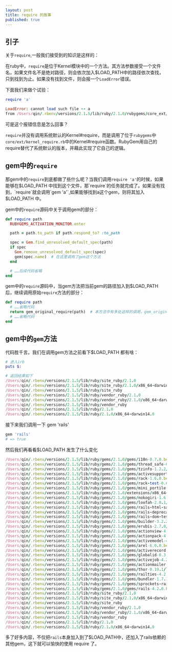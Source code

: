 ```yaml
---
layout: post
title: require 的故事
published: true
---
```


## 引子

关于`require`,一般我们接受到的知识是这样的：

在ruby中，`require`是位于Kernel模块中的一个方法。其方法参数接受一个文件名，如果文件名不是绝对路径，则会依次加入$LOAD_PATH中的路径依次查找，只到找到为止。如果没有找到文件，则会报一个`LoadError`错误。

下面我们来做个试验：

```ruby
require 'a'

LoadError: cannot load such file -- a
from /Users/qin/.rbenv/versions/2.1.5/lib/ruby/2.1.0/rubygems/core_ext/kernel_require.rb:55:in `require'

```

可是这个报错信息是怎么回事？

`require`并没有调用系统默认的Kernel#require，而是调用了位于`rubygems`中`core/ext/kernel_require.rb`中的Kernel#require函数。RubyGem用自己的require替代了系统默认的版本，并藉此实现了它自己的逻辑。

## gem中的`require`

那gem中的`require`到底都做了些什么呢？当我们调用`require 'a'`的时候，如果能够在$LOAD_PATH 中找到这个文件，那`require`的任务就完成了。如果没有找到，`require`就会调用`gem 'a'`,如果能够找到a这个gem，则将其加入$LOAD_PATH 中。

gem中的`require`源码中关于调用gem的部分：

```ruby
def require path
  RUBYGEMS_ACTIVATION_MONITOR.enter

  path = path.to_path if path.respond_to? :to_path

  spec = Gem.find_unresolved_default_spec(path)
  if spec
    Gem.remove_unresolved_default_spec(spec)
    gem(spec.name)  # 在这里调用了gem这个方法
  end

  # ……后续代码省略
end
```

gem中的`require`源码中，当gem方法把当前gem的路径加入到$LOAD_PATH后，继续调用原始`require`方法的部分：

```ruby
def require path
  # ……省略代码
  return gem_original_require(path)  # 本方法中有多处这样的调用，gem_original_require 是gem定义的原生的 require 方法的别名方法
  # ……省略代码
end
```

## gem中的`gem`方法

代码胜千言。我们在调用gem方法之前看下$LOAD_PATH 都有啥：


```ruby
# 进入irb
puts $:

# 返回结果如下
/Users/qin/.rbenv/versions/2.1.5/lib/ruby/site_ruby/2.1.0
/Users/qin/.rbenv/versions/2.1.5/lib/ruby/site_ruby/2.1.0/x86_64-darwin14.0
/Users/qin/.rbenv/versions/2.1.5/lib/ruby/site_ruby
/Users/qin/.rbenv/versions/2.1.5/lib/ruby/vendor_ruby/2.1.0
/Users/qin/.rbenv/versions/2.1.5/lib/ruby/vendor_ruby/2.1.0/x86_64-darwin14.0
/Users/qin/.rbenv/versions/2.1.5/lib/ruby/vendor_ruby
/Users/qin/.rbenv/versions/2.1.5/lib/ruby/2.1.0
/Users/qin/.rbenv/versions/2.1.5/lib/ruby/2.1.0/x86_64-darwin14.0
```

接下来我们调用一下 gem 'rails'

```ruby
gem 'rails'
# => true
```

然后我们再看看$LOAD_PATH 发生了什么变化

```ruby
/Users/qin/.rbenv/versions/2.1.5/lib/ruby/gems/2.1.0/gems/i18n-0.7.0.beta1/lib
/Users/qin/.rbenv/versions/2.1.5/lib/ruby/gems/2.1.0/gems/thread_safe-0.3.4/lib
/Users/qin/.rbenv/versions/2.1.5/lib/ruby/gems/2.1.0/gems/tzinfo-1.2.2/lib
/Users/qin/.rbenv/versions/2.1.5/lib/ruby/gems/2.1.0/gems/activesupport-4.2.0.beta2/lib
/Users/qin/.rbenv/versions/2.1.5/lib/ruby/gems/2.1.0/gems/rack-1.6.0.beta/lib
/Users/qin/.rbenv/versions/2.1.5/lib/ruby/gems/2.1.0/gems/rack-test-0.6.2/lib
/Users/qin/.rbenv/versions/2.1.5/lib/ruby/gems/2.1.0/gems/mini_portile-0.6.0/lib
/Users/qin/.rbenv/versions/2.1.5/lib/ruby/gems/2.1.0/extensions/x86_64-darwin-14/2.1.0-static/nokogiri-1.6.3.1
/Users/qin/.rbenv/versions/2.1.5/lib/ruby/gems/2.1.0/gems/nokogiri-1.6.3.1/lib
/Users/qin/.rbenv/versions/2.1.5/lib/ruby/gems/2.1.0/gems/loofah-2.0.1/lib
/Users/qin/.rbenv/versions/2.1.5/lib/ruby/gems/2.1.0/gems/rails-html-sanitizer-1.0.1/lib
/Users/qin/.rbenv/versions/2.1.5/lib/ruby/gems/2.1.0/gems/rails-deprecated_sanitizer-1.0.3/lib
/Users/qin/.rbenv/versions/2.1.5/lib/ruby/gems/2.1.0/gems/rails-dom-testing-1.0.3/lib
/Users/qin/.rbenv/versions/2.1.5/lib/ruby/gems/2.1.0/gems/builder-3.2.2/lib
/Users/qin/.rbenv/versions/2.1.5/lib/ruby/gems/2.1.0/gems/erubis-2.7.0/lib
/Users/qin/.rbenv/versions/2.1.5/lib/ruby/gems/2.1.0/gems/actionview-4.2.0.beta2/lib
/Users/qin/.rbenv/versions/2.1.5/lib/ruby/gems/2.1.0/gems/actionpack-4.2.0.beta2/lib
/Users/qin/.rbenv/versions/2.1.5/lib/ruby/gems/2.1.0/gems/activemodel-4.2.0.beta2/lib
/Users/qin/.rbenv/versions/2.1.5/lib/ruby/gems/2.1.0/gems/arel-6.0.0.beta1/lib
/Users/qin/.rbenv/versions/2.1.5/lib/ruby/gems/2.1.0/gems/activerecord-4.2.0.beta2/lib
/Users/qin/.rbenv/versions/2.1.5/lib/ruby/gems/2.1.0/gems/globalid-0.3.0/lib
/Users/qin/.rbenv/versions/2.1.5/lib/ruby/gems/2.1.0/gems/activejob-4.2.0.beta2/lib
/Users/qin/.rbenv/versions/2.1.5/lib/ruby/gems/2.1.0/gems/actionmailer-4.2.0.beta2/lib
/Users/qin/.rbenv/versions/2.1.5/lib/ruby/gems/2.1.0/gems/thor-0.19.1/lib
/Users/qin/.rbenv/versions/2.1.5/lib/ruby/gems/2.1.0/gems/railties-4.2.0.beta2/lib
/Users/qin/.rbenv/versions/2.1.5/lib/ruby/gems/2.1.0/gems/bundler-1.7.7/lib
/Users/qin/.rbenv/versions/2.1.5/lib/ruby/gems/2.1.0/gems/sprockets-rails-3.0.0.beta1/lib
/Users/qin/.rbenv/versions/2.1.5/lib/ruby/gems/2.1.0/gems/rails-4.2.0.beta2/lib
/Users/qin/.rbenv/versions/2.1.5/lib/ruby/site_ruby/2.1.0
/Users/qin/.rbenv/versions/2.1.5/lib/ruby/site_ruby/2.1.0/x86_64-darwin14.0
/Users/qin/.rbenv/versions/2.1.5/lib/ruby/site_ruby
/Users/qin/.rbenv/versions/2.1.5/lib/ruby/vendor_ruby/2.1.0
/Users/qin/.rbenv/versions/2.1.5/lib/ruby/vendor_ruby/2.1.0/x86_64-darwin14.0
/Users/qin/.rbenv/versions/2.1.5/lib/ruby/vendor_ruby
/Users/qin/.rbenv/versions/2.1.5/lib/ruby/2.1.0
/Users/qin/.rbenv/versions/2.1.5/lib/ruby/2.1.0/x86_64-darwin14.0
```

多了好多内容，不仅把`rails`本身加入到了$LOAD_PATH中，还加入了rails依赖的其他gem，这下就可以愉快的使用 require 了。
